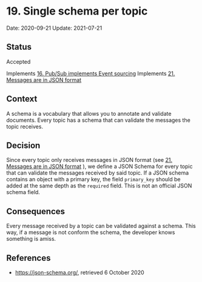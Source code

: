 # 19. Single schema per topic

Date: 2020-09-21
Update: 2021-07-21

## Status

Accepted

Implements [16. Pub/Sub implements Event sourcing](0016-pub-sub-implements-event-sourcing.md)
Implements [21. Messages are in JSON format](0021-messages-are-in-json-format.md)

## Context

A schema is a vocabulary that allows you to annotate and validate documents. Every topic has a schema that can validate the messages the topic receives.

## Decision

Since every topic only receives messages in JSON format (see [21. Messages are in JSON format](0021-messages-are-in-json-format.md) ), we define a JSON Schema for every topic that can validate the messages received by said topic.
If a JSON schema contains an object with a primary key, the field `primary_key` should be added at the same depth as the `required` field. This is not an official JSON schema field.

## Consequences

Every message received by a topic can be validated against a schema. This way, if a message is not conform the schema, the developer knows something is amiss.

## References

* https://json-schema.org/, retrieved 6 October 2020
